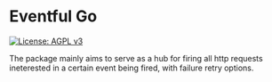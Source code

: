 # Eventful Go
[![License: AGPL v3](https://img.shields.io/badge/License-AGPL%20v3-blue.svg)](https://www.gnu.org/licenses/agpl-3.0)

The package mainly aims to serve as a hub for firing all http requests ineterested in a certain
event being fired, with failure retry options.
